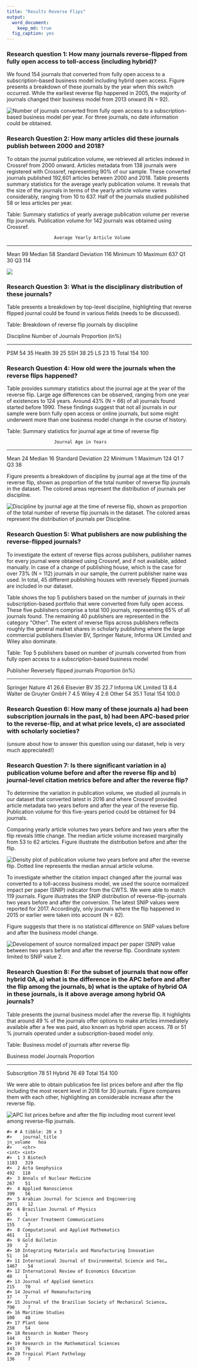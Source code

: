 ```yaml
---
title: "Results Reverse Flips"
output:
  word_document: 
    keep_md: true
  fig_caption: yes
---
```






### Research question 1: How many journals reverse-flipped from fully open access to toll-access (including hybrid)? 

We found 154 journals that converted from fully open access to a subscription-based business model including hybrid open access. Figure presents a breakdown of these journals by the year when this switch occurred. While the earliest reverse flip happened in 2005, the majority of journals changed their business model from 2013 onward (N = 92).


![Number of journals converted from fully open access to a subscription-based business model per year. For three journals, no date information could be obtained.](results_files/figure-docx/time-1.png)

### Research Question 2: How many articles did these journals publish between 2000 and 2018?



To obtain the journal publication volume, we retrieved all articles indexed in Crossref from 2000 onward. Articles metadata from 138 journals were registered with Crossref, representing 90% of our sample. These converted journals published 192,601 articles between 2000 and 2018. Table presents summary statistics for the average yearly publication volume. It reveals that the size of the journals in terms of the yearly article volume varies considerably, ranging from 10 to 637. Half of the journals studied published 58 or less articles per year. 


Table: Summary statistics of yearly average publication volume per reverse flip journals. Publication volume for 142 journals was obtained using Crossref.

                      Average Yearly Article Volume
-------------------  ------------------------------
Mean                                             99
Median                                           58
Standard Deviation                              116
Minimum                                          10
Maximum                                         637
Q1                                               30
Q3                                              114

![](results_files/figure-docx/unnamed-chunk-4-1.png)<!-- -->

### Research Question 3: What is the disciplinary distribution of these journals? 



Table presents a breakdown by top-level discipline, highlighting that reverse flipped journal could be found in various fields (needs to be discussed).


Table: Breakdown of reverse flip journals by discipline

Discipline    Number of Journals   Proportion (in%)
-----------  -------------------  -----------------
PSM                           54                 35
Health                        39                 25
SSH                           38                 25
LS                            23                 15
Total                        154                100



### Research Question 4: How old were the journals when the reverse flips happened?

Table provides summary statistics about the journal age at the year of the reverse flip. Large age differences can be observed, ranging from one year of existences to 124 years. Around 43% (N = 66) of all journals found started before 1990. These findings suggest that not all journals in our sample were born fully open access or online journals, but some might underwent more than one business model change in the course of history.


Table: Summary statistics for journal age at time of reverse flip

                      Journal Age in Years
-------------------  ---------------------
Mean                                    24
Median                                  16
Standard Deviation                      22
Minimum                                  1
Maximum                                124
Q1                                       7
Q3                                      38

Figure presents a breakdown of discipline by journal age at the time of the reverse flip, shown as proportion of the total number of reverse flip journals in the dataset. The colored areas represent the distribution of journals per discipline. 


![Discipline by journal age at the time of reverse flip, shown as proportion of the total number of reverse flip journals in the dataset. The colored areas represent the distribution of journals per Discipline.](results_files/figure-docx/unnamed-chunk-9-1.png)

### Research Question 5: What publishers are now publishing the reverse-flipped journals?



To investigate the extent of reverse flips across publishers, publisher names for every journal were obtained using Crossref, and if not available, added manually. In case of a change of publishing house, which is the case for over 73% (N = 112) journals in our sample, the current publisher name was used. In total, 45 different publishing houses with reversely flipped journals are included in our dataset. 

Table shows the top 5 publishers based on the number of journals in their subscription-based portfolio that were converted from fully open access. These five publishers comprise a total 100 journals, representing 65% of all journals found. The remaining 40 publishers are represented in the category "Other". The extent of reverse flips across publishers reflects roughly the general market shares in scholarly publishing  where the large commercial publishers Elsevier BV, Springer Nature, Informa UK Limited and Wiley also dominate.


Table: Top 5 publishers based on number of journals converted from from fully open access to a subscription-based business model

Publisher                 Reversely flipped journals   Proportion (in%)
-----------------------  ---------------------------  -----------------
Springer Nature                                   41               26.6
Elsevier BV                                       35               22.7
Informa UK Limited                                13                8.4
Walter de Gruyter GmbH                             7                4.5
Wiley                                              4                2.6
Other                                             54               35.1
Total                                            154              100.0

### Research Question 6: How many of these journals a) had been subscription journals in the past, b) had been APC-based prior to the reverse-flip, and at what price levels, c) are associated with scholarly societies?


(unsure about how to answer this question using our dataset, help is very much appreciated!)

### Research Question 7:  Is there significant variation in  a) publication volume before and after the reverse flip and b) journal-level citation metrics before and after the reverse flip?




To determine the variation in publication volume, we studied all journals in our dataset that converted latest in 2016 and where Crossref provided article metadata two years before and after the year of the reverse flip. Publication volume for this five-years period could be obtained for 94 journals.

Comparing yearly article volumes two years before and two years after the flip reveals little change. The median article volume  increased marginally from 53 to 62 articles. Figure illustrate the distribution before and after the flip.

![Density plot of publication volume two years before and after the reverse flip. Dotted line represents the median annual article volume.](results_files/figure-docx/unnamed-chunk-13-1.png)



To investigate whether the citation impact changed after the journal was converted to a toll-access business model, we used the source normalized impact per paper (SNIP) indicator from the CWTS. We were able to match 119 journals. Figure illustrates the SNIP distribution of reverse-flip-journals two years before and after the conversion. The latest SNIP values were reported for 2017. Accordingly, only journals where the flip happened in 2015 or earlier were taken into account (N = 82).

Figure suggests that there is no statistical difference on SNIP values before and after the business model change. 

![Developement of source normalized impact per paper (SNIP) value between two years before and after the reverse flip. Coordinate system limited to SNIP value 2.](results_files/figure-docx/unnamed-chunk-15-1.png)

### Research Question 8: For the subset of journals that now offer hybrid OA, a) what is the difference in the APC before and after the flip among the journals, b) what is the uptake of hybrid OA in these journals, is it above average among hybrid OA journals? 

Table presents the journal business model after the reverse flip. It highlights that around 49 % of the journals offer options to make articles immediately available after a fee was paid, also known as hybrid open access. 78  or 51 % journals operated under a subscription-based model only.


Table: Business model of journals after reverse flip

Business model    Journals   Proportion
---------------  ---------  -----------
Subscription            78           51
Hybrid                  76           49
Total                  154          100




We were able to obtain publication fee list prices before and after the flip including the most recent level in 2018 for 30 journals. Figure compares them with each other, highlighting an considerable increase after the reverse flip.


![APC list prices before and after the flip including most current level among reverse-flip journals.](results_files/figure-docx/unnamed-chunk-18-1.png)



```
#> # A tibble: 20 x 3
#>    journal_title                                           jn_volume   hoa
#>    <chr>                                                       <int> <int>
#>  1 3 Biotech                                                    1183   319
#>  2 Acta Geophysica                                               492   110
#>  3 Annals of Nuclear Medicine                                    267    51
#>  4 Applied Nanoscience                                           399    56
#>  5 Arabian Journal for Science and Engineering                  2071    12
#>  6 Brazilian Journal of Physics                                   85     1
#>  7 Cancer Treatment Communications                               155     7
#>  8 Computational and Applied Mathematics                         461    11
#>  9 Gold Bulletin                                                  39     2
#> 10 Integrating Materials and Manufacturing Innovation             51    14
#> 11 International Journal of Environmental Science and Tec…      1467    54
#> 12 International Review of Economics Education                    40     1
#> 13 Journal of Applied Genetics                                   215    70
#> 14 Journal of Remanufacturing                                     37     7
#> 15 Journal of the Brazilian Society of Mechanical Science…       790     7
#> 16 Maritime Studies                                              100    48
#> 17 Plant Gene                                                    250    54
#> 18 Research in Number Theory                                     144    15
#> 19 Research in the Mathematical Sciences                         143    76
#> 20 Tropical Plant Pathology                                      136     7
```
